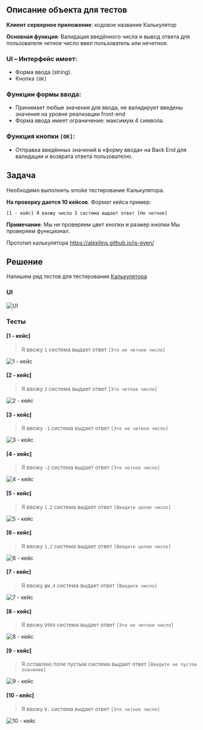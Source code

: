 ## Описание объекта для тестов 

**Клиент серверное приложение**: кодовое название Калькулятор

**Основная функция**: Валидация введённого числа и вывод ответа для пользователя четное число ввел пользователь или нечетное.
 
### UI – Интерфейс имеет:
- Форма ввода (string).
- Кнопка `[ОК]` 

### Функции формы ввода:
- Принимает любые значения для ввода, не валидирует введены значения на уровне реализации front-end
- Форма ввода имеет ограничение: максимум 4 символа.

### Функция кнопки `[ОК]`:
- Отправка введённых значений в «форму ввода» на Back End для валидации и возврата ответа пользователю.

## Задача
Необходимо выполнить smoke тестирование Калькулятора.

**На проверку дается 10 кейсов**.
Формат кейса пример:
```
[1 - кейс] Я ввожу число 5 система выдает ответ [Не четное]
```
**Примечание**:
Мы не проверяем цвет кнопки и размер кнопки
Мы проверяем функционал.

Прототип калькулятора
https://alexilins.github.io/is-even/ 

## Решение

Напишем ряд тестов для тестирования [Калькулятора](https://alexilins.github.io/is-even/)


### UI
![UI](/images/ui.png)

### Тесты


#### [1 - кейс]
> Я ввожу `1` система выдает ответ `[Это не четное число]`

![1 - кейс](/images/theory_task_photo/test_1.png)

#### [2 - кейс] 
> Я ввожу `2` система выдает ответ `[Это четное число]`

![2 - кейс](/images/theory_task_photo/test_2.png)

#### [3 - кейс]
> Я ввожу `-1` система выдает ответ `[Это не четное число]`

![3 - кейс](/images/theory_task_photo/test_3.png)

#### [4 - кейс] 
> Я ввожу `-2` система выдает ответ `[Это четное число]`

![4 - кейс](/images/theory_task_photo/test_4.png)

#### [5 - кейс] 
> Я ввожу `1.2` система выдает ответ `[Введите целое число]`

![5 - кейс](/images/theory_task_photo/test_5.png)

#### [6 - кейс] 
> Я ввожу `1,2` система выдает ответ `[Введите целое число]`

![6 - кейс](/images/theory_task_photo/test_6.png)

#### [7 - кейс] 
> Я ввожу `фW.4` система выдает ответ `[Введите число]`

![7 - кейс](/images/theory_task_photo/test_7.png)

#### [8 - кейс] 
> Я ввожу `9999` система выдает ответ `[Это не четное число]`

![8 - кейс](/images/theory_task_photo/test_8.png)

#### [9 - кейс] 
> Я оставляю поле пустым система выдает ответ `[Введите не пустое значение]`

![9 - кейс](/images/theory_task_photo/test_9.png)

#### [10 - кейс] 
> Я ввожу `0.` система выдает ответ `[Это четное число]`

![10 - кейс](/images/theory_task_photo/test_10.png)
